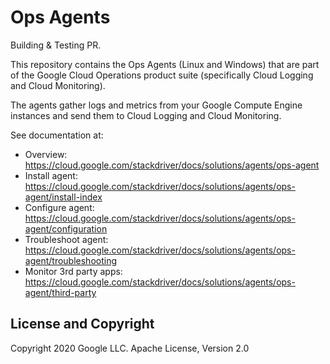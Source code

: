 # Ops Agents

Building & Testing PR.

This repository contains the Ops Agents (Linux and Windows) that are part of the
Google Cloud Operations product suite (specifically Cloud Logging and Cloud
Monitoring).

The agents gather logs and metrics from your Google Compute Engine instances and
send them to Cloud Logging and Cloud Monitoring.

See documentation at:

* Overview: https://cloud.google.com/stackdriver/docs/solutions/agents/ops-agent
* Install agent: https://cloud.google.com/stackdriver/docs/solutions/agents/ops-agent/install-index
* Configure agent: https://cloud.google.com/stackdriver/docs/solutions/agents/ops-agent/configuration
* Troubleshoot agent: https://cloud.google.com/stackdriver/docs/solutions/agents/ops-agent/troubleshooting
* Monitor 3rd party apps: https://cloud.google.com/stackdriver/docs/solutions/agents/ops-agent/third-party

## License and Copyright

Copyright 2020 Google LLC.
Apache License, Version 2.0
